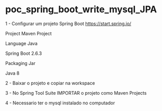 # poc_spring_boot_write_mysql_JPA

1 - Configurar um projeto Spring Boot https://start.spring.io/

Project
Maven Project

Language 
Java

Spring Boot 
2.6.3

Packaging
Jar

Java 8

2 - Baixar o projeto e copiar na workspace

3 - No Spring Tool Suite IMPORTAR o projeto como Maven Projects

4 - Necessario ter o mysql instalado no computador
